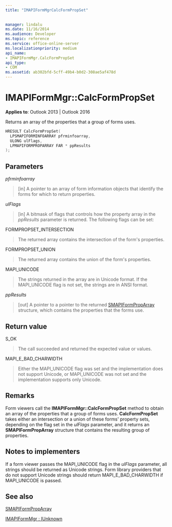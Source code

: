 ```yaml
---
title: "IMAPIFormMgrCalcFormPropSet"
 
 
manager: lindalu
ms.date: 11/16/2014
ms.audience: Developer
ms.topic: reference
ms.service: office-online-server
ms.localizationpriority: medium
api_name:
- IMAPIFormMgr.CalcFormPropSet
api_type:
- COM
ms.assetid: ab302bfd-5cff-49b4-b0d2-308ae5af478d
---
```


# IMAPIFormMgr::CalcFormPropSet

  
  
**Applies to**: Outlook 2013 | Outlook 2016 
  
Returns an array of the properties that a group of forms uses.
  
```cpp
HRESULT CalcFormPropSet(
  LPSMAPIFORMINFOARRAY pfrminfoarray,
  ULONG ulFlags,
  LPMAPIFORMPROPARRAY FAR * ppResults
);
```

## Parameters

 _pfrminfoarray_
  
> [in] A pointer to an array of form information objects that identify the forms for which to return properties.
    
 _ulFlags_
  
> [in] A bitmask of flags that controls how the property array in the _ppResults_ parameter is returned. The following flags can be set: 
    
FORMPROPSET_INTERSECTION 
  
> The returned array contains the intersection of the form's properties.
    
FORMPROPSET_UNION 
  
> The returned array contains the union of the form's properties.
    
MAPI_UNICODE 
  
> The strings returned in the array are in Unicode format. If the MAPI_UNICODE flag is not set, the strings are in ANSI format.
    
 _ppResults_
  
> [out] A pointer to a pointer to the returned [SMAPIFormPropArray](smapiformproparray.md) structure, which contains the properties that the forms use. 
    
## Return value

S_OK 
  
> The call succeeded and returned the expected value or values.
    
MAPI_E_BAD_CHARWIDTH 
  
> Either the MAPI_UNICODE flag was set and the implementation does not support Unicode, or MAPI_UNICODE was not set and the implementation supports only Unicode.
    
## Remarks

Form viewers call the **IMAPIFormMgr::CalcFormPropSet** method to obtain an array of the properties that a group of forms uses. **CalcFormPropSet** takes either an intersection or a union of these forms' property sets, depending on the flag set in the _ulFlags_ parameter, and it returns an **SMAPIFormPropArray** structure that contains the resulting group of properties. 
  
## Notes to implementers

If a form viewer passes the MAPI_UNICODE flag in the _ulFlags_ parameter, all strings should be returned as Unicode strings. Form library providers that do not support Unicode strings should return MAPI_E_BAD_CHARWIDTH if MAPI_UNICODE is passed. 
  
## See also



[SMAPIFormPropArray](smapiformproparray.md)
  
[IMAPIFormMgr : IUnknown](imapiformmgriunknown.md)

